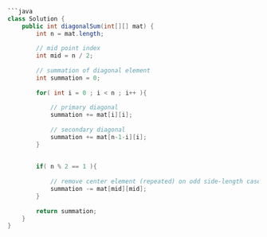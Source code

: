 
```java
```java
class Solution {
    public int diagonalSum(int[][] mat) {
        int n = mat.length;
        
        // mid point index
        int mid = n / 2;
        
        // summation of diagonal element
        int summation = 0;
        
        for( int i = 0 ; i < n ; i++ ){
            
            // primary diagonal
            summation += mat[i][i];
            
            // secondary diagonal
            summation += mat[n-1-i][i];
        }
        
        
        if( n % 2 == 1 ){
            
            // remove center element (repeated) on odd side-length case
            summation -= mat[mid][mid];
        }
        
        return summation;
    }
}
```
```